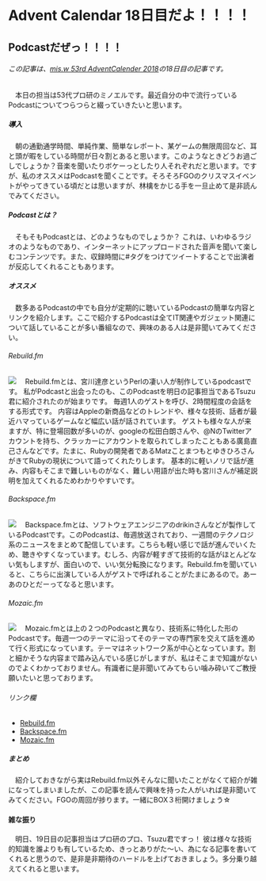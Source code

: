 # Advent Calendar 18日目だよ！！！！
## Podcastだぜっ！！！！
###### この記事は、[mis.w 53rd AdventCalender 2018](https://adventar.org/calendars/3260)の18日目の記事です。
　本日の担当は53代プロ研のミノエルです。最近自分の中で流行っているPodcastについてつらつらと綴っていきたいと思います。
##### 導入
　朝の通勤通学時間、単純作業、簡単なレポート、某ゲームの無限周回など、耳と頭が暇をしている時間が日々割とあると思います。このようなときどうお過ごしでしょうか？音楽を聞いたりボケーっとしたり人それぞれだと思います。ですが、私のオススメはPodcastを聞くことです。そろそろFGOのクリスマスイベントがやってきている頃だとは思いますが、林檎をかじる手を一旦止めて是非読んでみてください。
##### Podcastとは？
　そもそもPodcastとは、どのようなものでしょうか？
これは、いわゆるラジオのようなものであり、インターネットにアップロードされた音声を聞いて楽しむコンテンツです。また、収録時間に#タグをつけてツイートすることで出演者が反応してくれることもあります。
##### オススメ
　数多あるPodcastの中でも自分が定期的に聴いているPodcastの簡単な内容とリンクを紹介します。ここで紹介するPodcastは全てIT関連やガジェット関連について話していることが多い番組なので、興味のある人は是非聞いてみてください。

###### Rebuild.fm

![](https://minoeru.github.io/markdown/images/advent/rebuild.png)
　Rebuild.fmとは、宮川達彦というPerlの凄い人が制作しているpodcastです。
私がPodcastと出会ったのも、このPodcastを明日の記事担当であるTsuzu君に紹介されたのが始まりです。
毎週1人のゲストを呼び、2時間程度の会話をする形式です。
内容はAppleの新商品などのトレンドや、様々な技術、話者が最近ハマっているゲームなど幅広い話が話されています。
ゲストも様々な人が来ますが、特に登場回数が多いのが、googleの松田白朗さんや、@NのTwitterアカウントを持ち、クラッカーにアカウントを取られてしまったこともある廣島直己さんなどです。たまに、Rubyの開発者であるMatzことまつもとゆきひろさんがきてRubyの現状について語ってくれたりします。
基本的に軽いノリで話が進み、内容もそこまで難しいものがなく、難しい用語が出た時も宮川さんが補足説明を加えてくれるためわかりやすいです。

###### Backspace.fm

![](https://minoeru.github.io/markdown/images/advent/backspace.png)
　Backspace.fmとは、ソフトウェアエンジニアのdrikinさんなどが製作しているPodcastです。このPodcastは、毎週放送されており、一週間のテクノロジ系のニュースをまとめて配信しています。こちらも軽い感じで話が進んでいくため、聴きやすくなっています。むしろ、内容が軽すぎて技術的な話がほとんどない気もしますが、面白いので、いい気分転換になります。Rebuild.fmを聞いていると、こちらに出演している人がゲストで呼ばれることがたまにあるので。あーあのひとだーってなると思います。

###### Mozaic.fm

![](https://minoeru.github.io/markdown/images/advent/mozaic.png)
　Mozaic.fmとは上の２つのPodcastと異なり、技術系に特化した形のPodcastです。毎週一つのテーマに沿ってそのテーマの専門家を交えて話を進めて行く形式になっています。テーマはネットワーク系が中心となっています。割と細かそうな内容まで踏み込んでいる感じがしますが、私はそこまで知識がないのでよくわかっておりません。有識者に是非聞いてみてもらい噛み砕いてご教授願いたいと思っております。


###### リンク欄
- [Rebuild.fm](https://rebuild.fm)
- [Backspace.fm](http://backspace.fm)
- [Mozaic.fm ](https://mozaic.fm)

##### まとめ
　紹介しておきながら実はRebuild.fm以外そんなに聞いたことがなくて紹介が雑になってしまいましたが、この記事を読んで興味を持った人がいれば是非聞いてみてください。FGOの周回が捗ります。一緒にBOX３桁開けましょう☆

#### 雑な振り
　明日、19日目の記事担当はプロ研のプロ、Tsuzu君ですっ！
彼は様々な技術的知識を誰よりも有しているため、きっとありがた〜い、為になる記事を書いてくれると思うので、是非是非期待のハードルを上げておきましょう。多分乗り越えてくれると思います。
